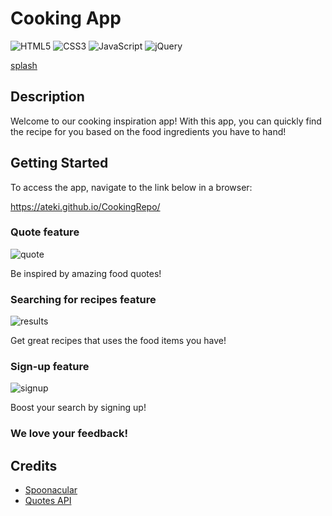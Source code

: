 # Cooking App

![HTML5](https://img.shields.io/badge/html5-%23E34F26.svg?style=for-the-badge&logo=html5&logoColor=white) ![CSS3](https://img.shields.io/badge/css3-%231572B6.svg?style=for-the-badge&logo=css3&logoColor=white) ![JavaScript](https://img.shields.io/badge/javascript-%23323330.svg?style=for-the-badge&logo=javascript&logoColor=%23F7DF1E) ![jQuery](https://img.shields.io/badge/jquery-%230769AD.svg?style=for-the-badge&logo=jquery&logoColor=white)

[splash](https://user-images.githubusercontent.com/69313410/212091270-549420ef-4b37-4b02-ae3f-1c39e5048fc2.png)


## Description

Welcome to our cooking inspiration app! With this app, you can quickly find the recipe for you based on the food ingredients you have to hand!

## Getting Started

To access the app, navigate to the link below in a browser:

https://ateki.github.io/CookingRepo/

### Quote feature

![quote](https://user-images.githubusercontent.com/69313410/212089383-8a22a0b3-de30-47ef-85ac-b80e72b4bc44.png)

Be inspired by amazing food quotes!

### Searching for recipes feature

![results](https://user-images.githubusercontent.com/69313410/212089861-145d834b-e79b-4a48-a42e-d767be942352.png)

Get great recipes that uses the food items you have!

### Sign-up feature

![signup](https://user-images.githubusercontent.com/69313410/212090006-0e58421f-da74-43eb-abe0-ddb242305aee.png)

Boost your search by signing up!

### We love your feedback!

## Credits

- [Spoonacular](https://spoonacular.com/food-api/docs#Search-Recipes-Complex)
- [Quotes API](https://api-ninjas.com/api/quotes)
